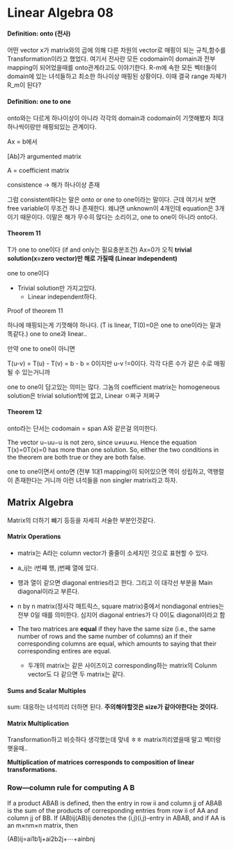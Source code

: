 # Linear Algebra 08



#### Definition: onto (전사)

어떤 vector x가 matrix와의 곱에 의해 다른 차원의 vector로 매핑이 되는 규칙,함수를 Transformation이라고 했었다. 여기서 전사란 모든 codomain이 domain과 전부 mapping이 되어었을때를 onto관계라고도 이야기한다. R-m에 속한 모든 벡터들이 domain에 있는 녀석들하고 최소한 하나이상 매핑된 상황이다. 이때 결국 range 자체가 R_m이 된다?



#### Definition: one to one

onto와는 다르게 하나이상이 아니라 각각의 domain과 codomain이 기껏해봤자 최대하나씩이랑만 매핑되있는 관계이다.



Ax = b에서

[Ab]가 argumented matrix

A = coefficient matrix

consistence -> 해가 하나이상 존재

그럼 consistent하다는 말은 onto or one to one이라는 말이다. 근데 여기서 보면 free variable이 무조건 하나 존재한다. 왜냐면 unknown이 4개인데 equation은 3개이기 때문이다. 이말은 해가 무수히 많다는 소리이고, one to one이 아니라 onto다.



#### Theorem 11

T가 one to one이다 (if and only는 필요충분조건) Ax=0가 오직 **trivial solution(x=zero vector)만 해로 가질때 (Linear independent)**

one to one이다

- Trivial solution만 가지고있다.
  - Linear independent하다.

Proof of theorem 11

하나에 매핑되는게 기껏해야 하나다. (T is linear, T(0)=0은 one to one이라는 말과 똑같다.)  one to one과 linear.. 



만약 one to one이 아니면

T(u-v) = T(u) - T(v) = b - b = 0이지만 u-v !=0이다. 각각 다른 수가 같은 수로 매핑될 수 있는거니까



one to one이 담고있는 의미는 많다. 그놈의 coefficient matrix는 homogeneous solution은 trivial solution밖에 없고, Linear ㅇ쩌구 저쩌구



#### Theorem 12

onto라는 단서는 codomain = span A와 같은걸 의미한다.

The vector u−uu−u is not zero, since u≠uu≠u. Hence the equation T(x)=0T(x)=0 has more than one solution. So, either the two conditions in the theorem are both true or they are both false.

one to one이면서 onto면 (전부 1대1 mapping)이 되어있으면 역이 성립하고, 역행렬이 존재한다는 거니까 이런 녀석들을 non singler matrix라고 하자.





## Matrix Algebra

Matrix의 더하기 뺴기 등등을 자세히 서술한 부분인것같다.

#### Matrix Operations

- matrix는 A라는 column vector가 줄줄이 소세지인 것으로 표현할 수 있다.

- a_ij는 i번쨰 행, j번째 열에 있다.

- 행과 열이 같으면 diagonal entries라고 한다. 그리고 이 대각선 부분을 Main diagonal이라고 부른다.

- n by n matrix(정사각 매트릭스, square matrix)중에서 nondiagonal entries는 전부 0일 때를 의미한다. 심지어 diagonal entries가 다 0이도 diagonal이라고 함
- The two matrices are **equal** if they have the same size (i.e., the same number of rows and the same number of columns) an if their corresponding columns are equal, which amounts to saying that their corresponding entires are equal.
  - 두개의 matrix는 같은 사이즈이고 corresponding하는 matrix의 Colunm vector도 다 같으면 두 matrix는 같다.



#### Sums and Scalar Multiples

sum: 대응하는 녀석끼리 더하면 된다. **주의해야할것은 size가 같아야한다는 것이다.**



#### Matrix Multiplication

Transformation하고 비슷하다 생각했는데 맞네 ㅎㅎ matrix끼리였을때 말고 벡터랑햇을때..

**Multiplication of matrices corresponds to composition of linear transformations.**



### Row—column rule for computing A B

If a product ABAB is defined, then the entry in row ii and column jj of ABAB is the sum of the products of corresponding entries from row ii of AA and column jj of BB. If (AB)ij(AB)ij denotes the (i,j)(i,j)-entry in ABAB, and if AA is an m×nm×n matrix, then

(AB)ij=ai1b1j+ai2b2j+⋯+ainbnj